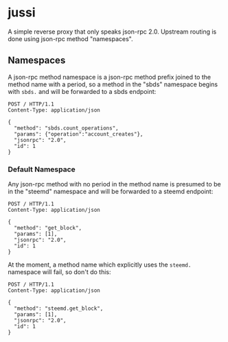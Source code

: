 # jussi

A simple reverse proxy that only speaks json-rpc 2.0. Upstream routing is done using json-rpc method "namespaces".

## Namespaces
A json-rpc method namespace is a json-rpc method prefix joined to the method name with a period, so a method in the "sbds" namespace begins with `sbds.` and will be forwarded to a sbds endpoint:
```
POST / HTTP/1.1
Content-Type: application/json

{
  "method": "sbds.count_operations", 
  "params": {"operation":"account_creates"}, 
  "jsonrpc": "2.0", 
  "id": 1
}
```

### Default Namespace
Any json-rpc method with no period in the method name is presumed to be in the "steemd" namespace and will be forwarded to a steemd endpoint:

```
POST / HTTP/1.1
Content-Type: application/json

{
  "method": "get_block", 
  "params": [1], 
  "jsonrpc": "2.0", 
  "id": 1
}
```

At the moment, a method name which explicitly uses the `steemd.` namespace will fail, so don't do this:
```
POST / HTTP/1.1
Content-Type: application/json

{
  "method": "steemd.get_block", 
  "params": [1], 
  "jsonrpc": "2.0", 
  "id": 1
}
```
